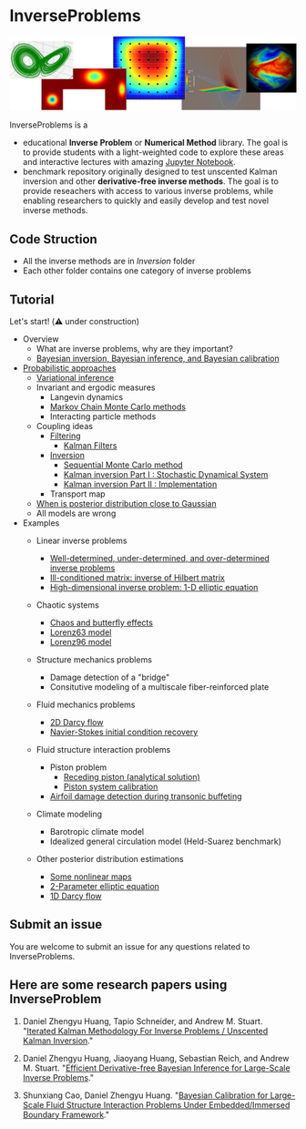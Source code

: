# InverseProblems

<img src="Figs/InverseProblems.png" width="800" />

InverseProblems is a

* educational **Inverse Problem** or **Numerical Method** library. 
The goal is to provide students with a light-weighted code to explore these areas 
and interactive lectures with amazing [Jupyter Notebook](https://jupyter.org/).
* benchmark repository originally designed to test unscented Kalman inversion and other **derivative-free inverse methods**. 
The goal is to provide reseachers with access to various inverse problems, 
while enabling researchers to quickly and easily develop and test novel inverse methods.

## Code Struction
* All the inverse methods are in *Inversion* folder
* Each other folder contains one category of inverse problems

## Tutorial
Let's start! (⚠️ under construction)



* Overview
    * What are inverse problems, why are they important?
    * [Bayesian inversion, Bayesian inference, and Bayesian calibration](Lectures/Bayesian.ipynb) 
* [Probabilistic approaches](Lectures/Probabilistic.ipynb) 
    * [Variational inference](Lectures/VariationalInference.ipynb)
    * Invariant and ergodic measures
      * Langevin dynamics
      * [Markov Chain Monte Carlo methods](Lectures/MonteCarlo.ipynb) 
      * Interacting particle methods
    * Coupling ideas
       * [Filtering](Lectures/Filtering.ipynb)
         * [Kalman Filters](Lectures/KalmanFilters.ipynb)
       * [Inversion](Lectures/Inversion.ipynb)
          * [Sequential Monte Carlo method](Lectures/MonteCarlo.ipynb)
          * [Kalman inversion Part I : Stochastic Dynamical System](Lectures/KalmanInversionPartI.ipynb)
          * [Kalman inversion Part II : Implementation](Lectures/KalmanInversionPartII.ipynb)
       * Transport map
    * [When is posterior distribution close to Gaussian](Lectures/Posterior.ipynb)
    * All models are wrong
* Examples
   * Linear inverse problems
      * [Well-determined, under-determined, and over-determined inverse problems](Linear/Linear-2-parameter.ipynb)
      * [Ill-conditioned matrix: inverse of Hilbert matrix](Linear/Hilbert-matrix.ipynb)
      * [High-dimensional inverse problem: 1-D elliptic equation](Linear/Elliptic.ipynb)

   * Chaotic systems
       * [Chaos and butterfly effects](Chaotic/Chaos.ipynb)
       * [Lorenz63 model](Chaotic/Lorenz63.ipynb)
       * [Lorenz96 model](Chaotic/Lorenz96.ipynb)

   * Structure mechanics problems
       * Damage detection of a "bridge"
       * Consitutive modeling of a multiscale fiber-reinforced plate

   * Fluid mechanics problems
       * [2D Darcy flow](Fluid/Darcy-2D.ipynb)
       * [Navier-Stokes initial condition recovery](Fluid/Navier-Stokes.ipynb)

   * Fluid structure interaction problems
       * Piston problem
           * [Receding piston (analytical solution)](FSI-Piston/Receding-Piston-Exact.ipynb)
           * [Piston system calibration](FSI-Piston/FSI.ipynb)
       * [Airfoil damage detection during transonic buffeting](FSI-AERO/README.md)


   * Climate modeling
       * Barotropic climate model
       * Idealized general circulation model (Held-Suarez benchmark)
    
   * Other posterior distribution estimations
       * [Some nonlinear maps](Posterior/Nonlinear-Maps.ipynb)
       * [2-Parameter elliptic equation](Posterior/Elliptic.ipynb)
       * [1D Darcy flow](Posterior/Darcy-1D.ipynb)

## Submit an issue
You are welcome to submit an issue for any questions related to InverseProblems. 

## Here are some research papers using InverseProblem
1. Daniel Zhengyu Huang, Tapio Schneider, and Andrew M. Stuart. "[Iterated Kalman Methodology For Inverse Problems / Unscented Kalman Inversion](https://arxiv.org/pdf/2102.01580.pdf)."

2. Daniel Zhengyu Huang, Jiaoyang Huang, Sebastian Reich, and Andrew M. Stuart. "[Efficient Derivative-free Bayesian Inference for Large-Scale Inverse Problems](https://arxiv.org/pdf/2204.04386.pdf)."

3. Shunxiang Cao, Daniel Zhengyu Huang. "[Bayesian Calibration for Large-Scale Fluid Structure Interaction Problems Under Embedded/Immersed Boundary Framework](https://arxiv.org/pdf/2105.09497.pdf)."